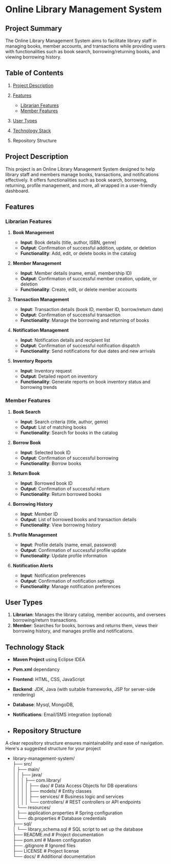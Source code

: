 # Online Library Management System

## Project Summary
The Online Library Management System aims to facilitate library staff in managing books, member accounts, and transactions while providing users with functionalities such as book search, borrowing/returning books, and viewing borrowing history.

## Table of Contents
1. [Project Description](#project-description)

2. [Features](#features)
   - [Librarian Features](#librarian-features)
   - [Member Features](#member-features)

3. [User Types](#user-types)

4. [Technology Stack](#technology-stack)
 
5. Repository Structure 



## Project Description
This project is an Online Library Management System designed to help library staff and members manage books, transactions, and notifications effectively. It offers functionalities such as book search, borrowing, returning, profile management, and more, all wrapped in a user-friendly dashboard.



## Features

### Librarian Features
1. **Book Management**
   - **Input**: Book details (title, author, ISBN, genre)
   - **Output**: Confirmation of successful addition, update, or deletion
   - **Functionality**: Add, edit, or delete books in the catalog

2. **Member Management**
   - **Input**: Member details (name, email, membership ID)
   - **Output**: Confirmation of successful member creation, update, or deletion
   - **Functionality**: Create, edit, or delete member accounts

3. **Transaction Management**
   - **Input**: Transaction details (book ID, member ID, borrow/return date)
   - **Output**: Confirmation of successful transaction
   - **Functionality**: Manage the borrowing and returning of books

4. **Notification Management**
   - **Input**: Notification details and recipient list
   - **Output**: Confirmation of successful notification dispatch
   - **Functionality**: Send notifications for due dates and new arrivals

5. **Inventory Reports**
   - **Input**: Inventory request
   - **Output**: Detailed report on inventory
   - **Functionality**: Generate reports on book inventory status and borrowing trends

### Member Features
1. **Book Search**
   - **Input**: Search criteria (title, author, genre)
   - **Output**: List of matching books
   - **Functionality**: Search for books in the catalog

2. **Borrow Book**
   - **Input**: Selected book ID
   - **Output**: Confirmation of successful borrowing
   - **Functionality**: Borrow books

3. **Return Book**
   - **Input**: Borrowed book ID
   - **Output**: Confirmation of successful return
   - **Functionality**: Return borrowed books

4. **Borrowing History**
   - **Input**: Member ID
   - **Output**: List of borrowed books and transaction details
   - **Functionality**: View borrowing history

5. **Profile Management**
   - **Input**: Profile details (name, email, password)
   - **Output**: Confirmation of successful profile update
   - **Functionality**: Update profile information

6. **Notification Alerts**
   - **Input**: Notification preferences
   - **Output**: Confirmation of notification settings
   - **Functionality**: Manage notification preferences

## User Types
1. **Librarian**: Manages the library catalog, member accounts, and oversees borrowing/return transactions.
2. **Member**: Searches for books, borrows and returns them, views their borrowing history, and manages profile and notifications.

## Technology Stack
- **Maven Project** using Eclipse IDEA 
- **Pom.xml**   dependancy 
- **Frontend**: HTML, CSS, JavaScript
- **Backend**:  JDK, Java (with suitable frameworks, JSP for server-side rendering)
- **Database**: Mysql, MongoDB, 
- **Notifications**: Email/SMS integration (optional)

- ## Repository Structure
A clear repository structure ensures maintainability and ease of navigation. Here's a suggested structure for your project

- library-management-system/  
├── src/  
│   ├── main/  
│   │   ├── java/  
│   │   │   ├── com.library/  
│   │   │   │   ├── dao/          # Data Access Objects for DB operations  
│   │   │   │   ├── models/       # Entity classes  
│   │   │   │   ├── services/     # Business logic and services  
│   │   │   │   └── controllers/  # REST controllers or API endpoints  
│   └── resources/  
│       ├── application.properties # Spring configuration  
│       └── db.properties          # Database credentials  
├── sql/  
│   └── library_schema.sql          # SQL script to set up the database  
├── README.md                       # Project documentation  
├── pom.xml                         # Maven configuration  
├── .gitignore                      # Ignored files  
├── LICENSE                         # Project license  
└── docs/                           # Additional documentation  




